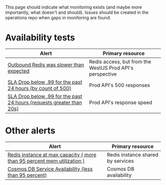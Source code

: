 This page should indicate what monitoring exists (and maybe more importantly, what doesn't and should). Issues should be created in the operations repo when gaps in monitoring are found.

# Availability tests 

| Alert | Primary resource 
| -- | -- 
| [Outbound Redis was slower than expected](https://portal.azure.com/#blade/Microsoft_Azure_Monitoring/UpdateVNextAlertRuleBlade/ruleInputs/%7B%22alertId%22%3A%22%2Fsubscriptions%2Fe05584a1-ed97-4676-aec9-d82ba4c36c93%2FresourceGroups%2Fclearlydefined-prod%2Fproviders%2Fmicrosoft.insights%2Fscheduledqueryrules%2FOutbound%20Redis%20was%20slower%20than%20expected%22%7D) | Redis access, but from the WestUS Prod API's perspective
| [SLA Drop below .99 for the past 24 hours (by count of 500)](https://portal.azure.com/#blade/Microsoft_Azure_Monitoring/UpdateVNextAlertRuleBlade/ruleInputs/%7B%22alertId%22%3A%22%2Fsubscriptions%2Fe05584a1-ed97-4676-aec9-d82ba4c36c93%2FresourceGroups%2Fclearlydefined-prod%2Fproviders%2Fmicrosoft.insights%2Fscheduledqueryrules%2FSLA%20Drop%20below%20.99%20for%20the%20past%2024%20hours%20(by%20count%20of%20500)%22%7D) | Prod API's 500 responses
| [SLA Drop below .99 for the past 24 hours (requests greater than 20s)](https://portal.azure.com/#blade/Microsoft_Azure_Monitoring/UpdateVNextAlertRuleBlade/ruleInputs/%7B%22alertId%22%3A%22%2Fsubscriptions%2Fe05584a1-ed97-4676-aec9-d82ba4c36c93%2FresourceGroups%2Fclearlydefined-prod%2Fproviders%2Fmicrosoft.insights%2Fscheduledqueryrules%2FSLA%20Drop%20below%20.99%20for%20the%20past%2024%20hours%20(requests%20greater%20than%2020s)%22%7D) | Prod API's response speed


# Other alerts

| Alert | Primary resource
| -- | --
| [Redis instance at max capacity ( more than 95 percent mem utilization )](https://portal.azure.com/#blade/Microsoft_Azure_Monitoring/UpdateVNextAlertRuleBlade/ruleInputs/%7B%22alertId%22%3A%22%2Fsubscriptions%2Fe05584a1-ed97-4676-aec9-d82ba4c36c93%2FresourceGroups%2Fclearlydefined-prod%2Fproviders%2Fmicrosoft.insights%2Fscheduledqueryrules%2FRedis%20instance%20at%20max%20capacity%20(%20more%20than%2095%20percent%20mem%20utilization%20)%22%7D) | Redis instance shared by services
| [Cosmos DB Service Availability (less than 95 percent)](https://portal.azure.com/#blade/Microsoft_Azure_Monitoring/UpdateVNextAlertRuleBlade/ruleInputs/%7B%22alertId%22%3A%22%2Fsubscriptions%2Fe05584a1-ed97-4676-aec9-d82ba4c36c93%2FresourceGroups%2Fclearlydefined-prod%2Fproviders%2Fmicrosoft.insights%2FmetricAlerts%2FCosmos%2520DB%2520Service%2520Availability%2520(less%2520than%252095%2520percent)%22%7D) | Cosmos DB availability
